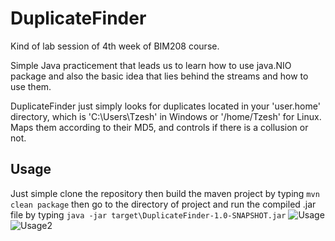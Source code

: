 # DuplicateFinder
Kind of lab session of 4th week of BIM208 course.

Simple Java practicement that leads us to learn how to use java.NIO package and also the basic idea that lies behind the streams and how to use them.

DuplicateFinder just simply looks for duplicates located in your 'user.home' directory, which is 'C:\Users\Tzesh' in Windows or '/home/Tzesh' for Linux. Maps them according to their MD5, and controls if there is a collusion or not.

## Usage
Just simple clone the repository then build the maven project by typing ```mvn clean package``` then go to the directory of project and run the compiled .jar file by typing ```java -jar target\DuplicateFinder-1.0-SNAPSHOT.jar```
![Usage](https://i.imgur.com/3myfing.png)
![Usage2](https://imgur.com/r7eERm8.png)
